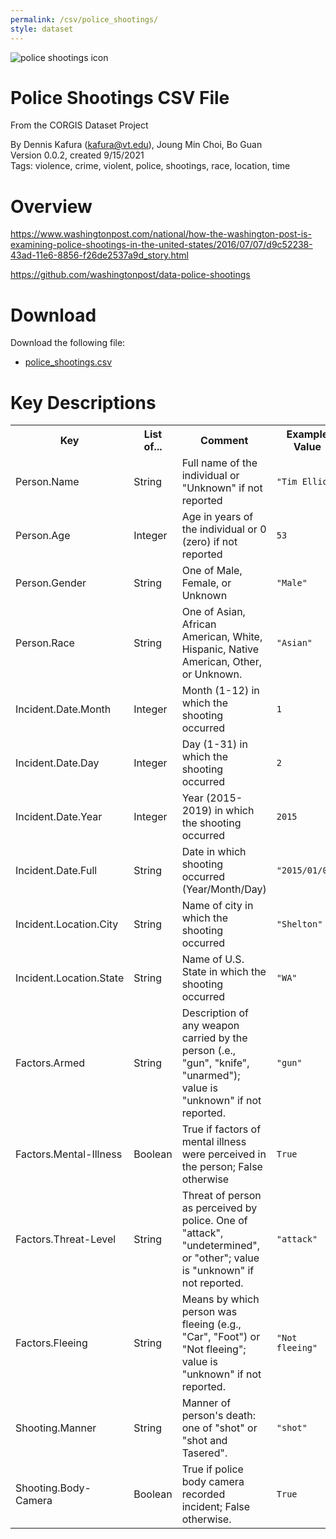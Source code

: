 ```yaml
---
permalink: /csv/police_shootings/
style: dataset
---
```


<img class="img-thumbnail float-right"
     src="/images/datasets/police-shootings-icon.png"
     alt="police shootings icon"
     role="presentation">

# Police Shootings CSV File

<p class='lead'>From the CORGIS Dataset Project</p>

<span class='text-muted'>By Dennis Kafura (kafura@vt.edu), Joung Min Choi, Bo Guan</span><br>
<span class='text-muted'>Version 0.0.2, created 9/15/2021</span><br>
<span class='text-muted'>Tags: violence, crime, violent, police, shootings, race, location, time</span>

# Overview

https://www.washingtonpost.com/national/how-the-washington-post-is-examining-police-shootings-in-the-united-states/2016/07/07/d9c52238-43ad-11e6-8856-f26de2537a9d_story.html


<https://github.com/washingtonpost/data-police-shootings>




# Download

Download the following file:

* <a href='../../datasets/csv/police_shootings/police_shootings.csv' download>police_shootings.csv <span class="fas fa-download"></span></a>

# Key Descriptions
    
<table class='table table-condensed table-striped table-bordered table-hover'>
<tr>
    <th class=''>Key</th>
    <th class=''>List of...</th>
    <th class=''>Comment</th>
    <th class=''>Example Value</th>
</tr>

<tr>
    <td>Person.Name</td>
    <td>String</td> 
    <td>Full name of the individual or "Unknown" if not reported</td>
    <td><code>"Tim Elliot"</code></td>
</tr>

<tr>
    <td>Person.Age</td>
    <td>Integer</td> 
    <td>Age in years of the individual or 0 (zero) if not reported</td>
    <td><code>53</code></td>
</tr>

<tr>
    <td>Person.Gender</td>
    <td>String</td> 
    <td>One of Male, Female, or Unknown</td>
    <td><code>"Male"</code></td>
</tr>

<tr>
    <td>Person.Race</td>
    <td>String</td> 
    <td>One of Asian, African American, White, Hispanic, Native American, Other, or Unknown.</td>
    <td><code>"Asian"</code></td>
</tr>

<tr>
    <td>Incident.Date.Month</td>
    <td>Integer</td> 
    <td>Month (1-12) in which the shooting occurred</td>
    <td><code>1</code></td>
</tr>

<tr>
    <td>Incident.Date.Day</td>
    <td>Integer</td> 
    <td>Day (1-31) in which the shooting occurred</td>
    <td><code>2</code></td>
</tr>

<tr>
    <td>Incident.Date.Year</td>
    <td>Integer</td> 
    <td>Year (2015-2019) in which the shooting occurred</td>
    <td><code>2015</code></td>
</tr>

<tr>
    <td>Incident.Date.Full</td>
    <td>String</td> 
    <td>Date in which shooting occurred (Year/Month/Day)</td>
    <td><code>"2015/01/02"</code></td>
</tr>

<tr>
    <td>Incident.Location.City</td>
    <td>String</td> 
    <td>Name of city in which the shooting occurred</td>
    <td><code>"Shelton"</code></td>
</tr>

<tr>
    <td>Incident.Location.State</td>
    <td>String</td> 
    <td>Name of U.S. State in which the shooting occurred</td>
    <td><code>"WA"</code></td>
</tr>

<tr>
    <td>Factors.Armed</td>
    <td>String</td> 
    <td>Description of any weapon carried by the person (.e., "gun", "knife", "unarmed"); value is "unknown" if not reported.</td>
    <td><code>"gun"</code></td>
</tr>

<tr>
    <td>Factors.Mental-Illness</td>
    <td>Boolean</td> 
    <td>True if factors of mental illness were perceived in the person; False otherwise</td>
    <td><code>True</code></td>
</tr>

<tr>
    <td>Factors.Threat-Level</td>
    <td>String</td> 
    <td>Threat of person as perceived by police. One of "attack", "undetermined", or "other"; value is "unknown" if not reported.</td>
    <td><code>"attack"</code></td>
</tr>

<tr>
    <td>Factors.Fleeing</td>
    <td>String</td> 
    <td>Means by which person was fleeing (e.g., "Car", "Foot") or "Not fleeing"; value is "unknown" if not reported.</td>
    <td><code>"Not fleeing"</code></td>
</tr>

<tr>
    <td>Shooting.Manner</td>
    <td>String</td> 
    <td>Manner of person's death: one of "shot" or "shot and Tasered".</td>
    <td><code>"shot"</code></td>
</tr>

<tr>
    <td>Shooting.Body-Camera</td>
    <td>Boolean</td> 
    <td>True if police body camera recorded incident; False otherwise.</td>
    <td><code>True</code></td>
</tr>

</table>